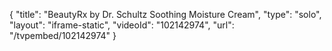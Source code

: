 {
    "title": "BeautyRx by Dr. Schultz Soothing Moisture Cream",
    "type": "solo",
    "layout": "iframe-static",
    "videoId": "102142974",
    "url": "\/tvpembed\/102142974"
}